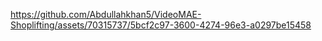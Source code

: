 

https://github.com/Abdullahkhan5/VideoMAE-Shoplifting/assets/70315737/5bcf2c97-3600-4274-96e3-a0297be15458

